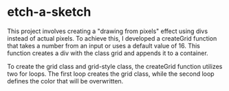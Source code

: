 # etch-a-sketch

This project involves creating a "drawing from pixels" effect using divs instead of actual pixels. To achieve this, I developed a createGrid function that takes a number from an input or uses a default value of 16. This function creates a div with the class grid and appends it to a container.

To create the grid class and grid-style class, the createGrid function utilizes two for loops. The first loop creates the grid class, while the second loop defines the color that will be overwritten.
